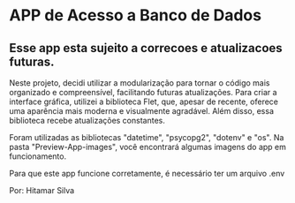 # APP de Acesso a Banco de Dados

## Esse app esta sujeito a correcoes e atualizacoes futuras.

Neste projeto, decidi utilizar a modularização para tornar o código mais organizado e compreensível, facilitando futuras atualizações. Para criar a interface gráfica, utilizei a biblioteca Flet, que, apesar de recente, oferece uma aparência mais moderna e visualmente agradável. Além disso, essa biblioteca recebe atualizações constantes.

Foram utilizadas as bibliotecas "datetime", "psycopg2", "dotenv" e "os". Na pasta "Preview-App-images", você encontrará algumas imagens do app em funcionamento.

Para que este app funcione corretamente, é necessário ter um arquivo .env

Por: Hitamar Silva